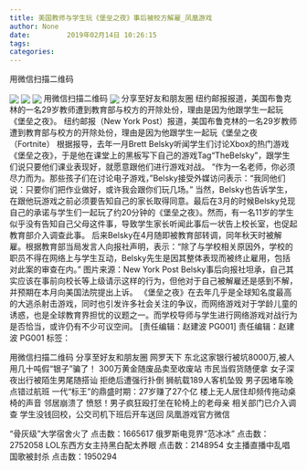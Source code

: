 ```yaml
---
title: 美国教师与学生玩《堡垒之夜》事后被校方解雇_凤凰游戏
author: None
date:         2019年02月14日 10:26:15        
tags: 
categories: 
---
```

用微信扫描二维码
<!-- more -->
                                
<img align="center" border="0" src="http://p3.ifengimg.com/a/2019_07/64f09f93f50ac4b_size171_w1024_h576.jpg" />
                                            
<img align="center" border="0" src="http://p2.ifengimg.com/a/2019_07/871ce6e34cf9f23_size63_w869_h547.jpg" />
                            
<img align="center" border="0" src="http://p2.ifengimg.com/a/2016/0810/204c433878d5cf9size1_w16_h16.png" />
用微信扫描二维码
<img align="center" border="0" src="http://d.ifengimg.com/w80_h80_nocache/y2.ifengimg.com/e01ed39fc2da5d4a/2013/1224/game.jpg" />
分享至好友和朋友圈
纽约邮报报道，美国布鲁克林的一名29岁教师遭到教育部与校方的开除处份，理由是因为他跟学生一起玩《堡垒之夜》。
纽约邮报（New York Post）报道，美国布鲁克林的一名29岁教师遭到教育部与校方的开除处份，理由是因为他跟学生一起玩《堡垒之夜（Fortnite）
根据报导，去年一月Brett Belsky听闻学生们讨论Xbox的热门游戏《堡垒之夜》，于是他在课堂上的黑板写下自己的游戏Tag“TheBelsky”，跟学生们说只要他们课业表现好，就愿意跟他们进行游戏对战。
“作为一名老师，你必须尽力而为。那些孩子们在讨论电子游戏，”Belsky接受外媒访问表示：“我同他们说：只要你们把作业做好，或许我会跟你们玩几场。”
当然，Belsky也告诉学生，在跟他玩游戏之前必须要告知自己的家长取得同意。最后在3月的时候Belsky兑现自己的承诺与学生们一起玩了约20分钟的《堡垒之夜》。然而，有一名11岁的学生似乎没有告知自己父母这件事，导致学生家长听闻此事后一状告上校长室，也促起教育部介入调查此事。
后来Belsky在4月随即被教育部转调，同年秋天时被解雇。根据教育部当局发言人向报社声明，表示：“除了与学校相关原因外，学校的职员不得在网络上与学生互动，Belsky先生是因其整体表现而被终止雇用，包括对此案的审查在内。”
图片来源：New York Post
Belsky事后向报社坦承，自己其实应该在事前向校长等上级请示这样的行为，但他对于自己被解雇还是感到不解，并预期在本月向美国法院提出上诉。
《堡垒之夜》在去年几乎是全球知名度最高的大逃杀射击游戏，同时也引发许多社会关注的争议，而网络游戏对于学龄儿童的诱惑，也是全球教育界担忧的议题之一。而学校导师与学生进行网络游戏对战行为是否恰当，或许仍有不少可议空间。
                                [责任编辑：赵建波                                    PG001]                            
                                责任编辑：赵建波                                    PG001                            
                                标签：                                    
                                        
                                        
                                                                    
用微信扫描二维码
分享至好友和朋友圈
网罗天下
东北这家银行被坑8000万,被人用几十吨假“银子”骗了！
300万黄金随废品卖至收废站 市民当假货随便拿
女子深夜出行被陌生男尾随搭讪 拒绝后遭强行扑倒
狮航载189人客机坠毁 男子因堵车晚点错过航班
一代“标王”的鼎盛时期：27岁赚了27个亿
楼上无人居住却频传拖动桌椅的声音 邻居崩溃了
愤怒！男子疯狂殴打坐在轮椅上的老母亲 相关部门已介入调查
学生没钱回校，公交司机下班后开车送回
凤凰游戏官方微信
                                        
                                    
“骨灰级”大学宿舍火了
点击数：1665617
俄罗斯电竞界“范冰冰”
点击数：2752058
LOL东西方女主持黑白配太养眼
点击数：2148954
女主播直播中乱唱国歌被封杀
点击数：1950294
